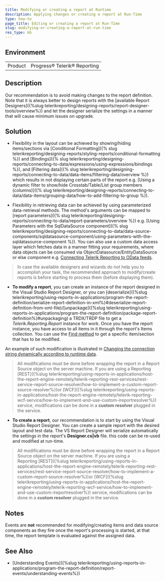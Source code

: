 ```yaml
---
title: Modifying or creating a report at Runtime
description: Applying changes or creating a report at Run-Time
type: how-to
page_title: Editing or creating a report at Run-Time
slug: modifying-or-creating-a-report-at-run-time
res_type: kb
---
```


## Environment

<table>
	<tr>
		<td>Product</td>
		<td>Progress® Telerik® Reporting</td>
	</tr>
</table>

## Description

Our recommendation is to avoid making changes to the report definition. Note that it is always better to design reports with the [available Report Designers]({%slug telerikreporting/designing-reports/report-designer-tools/overview%}) and let the designer serialize the settings in a manner that will cause minimum issues on upgrade.

## Solution

- Flexibility in the layout can be achieved by showing/hiding items/sections via [Conditional Formatting]({% slug telerikreporting/designing-reports/styling-reports/conditional-formatting %}) and [Bindings]({% slug telerikreporting/designing-reports/connecting-to-data/expressions/using-expressions/bindings %}), and [Filtering data]({% slug telerikreporting/designing-reports/connecting-to-data/data-items/filtering-data/overview %}) which results in not displaying certain parts of the report e.g. [Using a dynamic filter to show/hide Crosstab/Table/List group members (columns)]({% slug telerikreporting/designing-reports/connecting-to-data/data-items/grouping-data/how-to-add-filtering-to-group %}).

 - Flexibility in retrieving data can be achieved by using parameterized data-retrieval methods. The method's arguments can be mapped to [report parameters]({% slug telerikreporting/designing-reports/connecting-to-data/report-parameters/overview %}) e.g. [Using Parameters with the SqlDataSource component]({% slug telerikreporting/designing-reports/connecting-to-data/data-source-components/sqldatasource-component/using-parameters-with-the-sqldatasource-component %}). You can also use a custom data access layer which fetches data in a manner fitting your requirements, where data objects can be consumed via ObjectDatasource/EntityDataSource or else component e.g. [Connecting Telerik Reporting to OData feeds](https://www.telerik.com/blogs/connecting-telerik-reporting-to-odata-feeds).

> In case the available designers and wizards do not help you to accomplish your task, the recommended approach to modify/create reports is before starting to process them (before displaying them).

- **To modify a report**, you can create an instance of the report designed in the Visual Studio Report Designer, or you can [deserialize]({%slug telerikreporting/using-reports-in-applications/program-the-report-definition/serialize-report-definition-in-xml%}#deserialize-report-definition-from-xml-file)/[unpackage]({%slug telerikreporting/using-reports-in-applications/program-the-report-definition/package-report-definition%}#unpackaging) a TRDX/TRDP file to get a *Telerik.Reporting.Report* instance for work. Once you have the report instance, you have access to all items in it through the report's Items collection. You can use the [Find method](/api/telerik.reporting.reportitembase.itemcollection#collapsible-Telerik_Reporting_ReportItemBase_ItemCollection_Find_System_String_System_Boolean_) to get a specific item/section that has to be modified.
 
An example of such modification is illustrated in [Changing the connection string dynamically according to runtime data](./changing-the-connection-string-dynamically-according-to-runtime-data).

> All modifications must be done before wrapping the report in a Report Source object on the server machine. If you are using a Reporting [REST]({%slug telerikreporting/using-reports-in-applications/host-the-report-engine-remotely/telerik-reporting-rest-services/rest-service-report-source-resolver/how-to-implement-a-custom-report-source-resolver%})or [WCF]({%slug telerikreporting/using-reports-in-applications/host-the-report-engine-remotely/telerik-reporting-wcf-service/how-to-implement-and-use-custom-ireportresolver%}) service, modifications can be done in a **custom resolver** plugged in the service.

- **To create a report**, our recommendation is to start by using the Visual Studio Report Designer. You can create a sample report with the desired layout and test data. The VS Report Designer will serialize automatically the settings in the report's **Designer.cs|vb** file. this code can be re-used and modified at run-time.

> All modifications must be done before wrapping the report in a Report Source object on the server machine. If you are using a Reporting [REST]({%slug telerikreporting/using-reports-in-applications/host-the-report-engine-remotely/telerik-reporting-rest-services/rest-service-report-source-resolver/how-to-implement-a-custom-report-source-resolver%})or [WCF]({%slug telerikreporting/using-reports-in-applications/host-the-report-engine-remotely/telerik-reporting-wcf-service/how-to-implement-and-use-custom-ireportresolver%}) service, modifications can be done in a **custom resolver** plugged in the service.

## Notes

Events are **not** recommended for modifying/creating items and data source components as they fire once the report's processing is started, at that time, the report template is evaluated against the assigned data.

## See Also

* [Understanding Events]({%slug telerikreporting/using-reports-in-applications/program-the-report-definition/report-events/understanding-events%})
